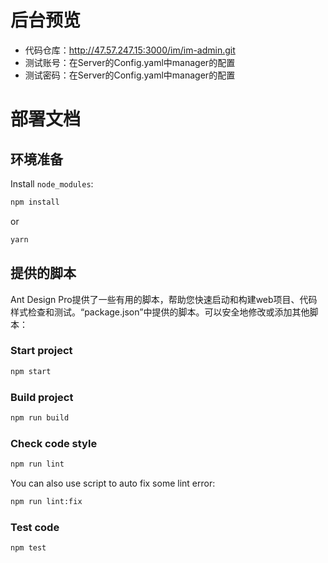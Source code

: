 # 后台预览
- 代码仓库：http://47.57.247.15:3000/im/im-admin.git
- 测试账号：在Server的Config.yaml中manager的配置
- 测试密码：在Server的Config.yaml中manager的配置


# 部署文档

## 环境准备

Install `node_modules`:

```bash
npm install
```

or

```bash
yarn
```

## 提供的脚本

Ant Design Pro提供了一些有用的脚本，帮助您快速启动和构建web项目、代码样式检查和测试。“package.json”中提供的脚本。可以安全地修改或添加其他脚本：

### Start project

```bash
npm start
```

### Build project

```bash
npm run build
```

### Check code style

```bash
npm run lint
```

You can also use script to auto fix some lint error:

```bash
npm run lint:fix
```

### Test code

```bash
npm test
```